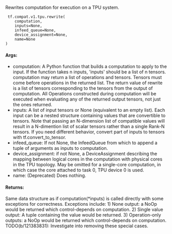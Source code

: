 Rewrites computation for execution on a TPU system.

```
 tf.compat.v1.tpu.rewrite(
    computation,
    inputs=None,
    infeed_queue=None,
    device_assignment=None,
    name=None
)
```
#### Args:
- computation: A Python function that builds a computation to apply to the input. If the function takes n inputs, 'inputs' should be a list of n tensors.
computation may return a list of operations and tensors. Tensors must come before operations in the returned list. The return value of rewrite is a list of tensors corresponding to the tensors from the output of computation.
All Operations constructed during computation will be executed when evaluating any of the returned output tensors, not just the ones returned.
- inputs: A list of input tensors or None (equivalent to an empty list). Each input can be a nested structure containing values that are convertible to tensors. Note that passing an N-dimension list of compatible values will result in a N-dimention list of scalar tensors rather than a single Rank-N tensors. If you need different behavior, convert part of inputs to tensors with tf.convert_to_tensor.
- infeed_queue: If not None, the InfeedQueue from which to append a tuple of arguments as inputs to computation.
- device_assignment: if not None, a DeviceAssignment describing the mapping between logical cores in the computation with physical cores in the TPU topology. May be omitted for a single-core computation, in which case the core attached to task 0, TPU device 0 is used.
- name: (Deprecated) Does nothing.
#### Returns:
Same data structure as if computation(*inputs) is called directly with some exceptions for correctness. Exceptions include: 1) None output: a NoOp would be returned which control-depends on computation. 2) Single value output: A tuple containing the value would be returned. 3) Operation-only outputs: a NoOp would be returned which control-depends on computation. TODO(b/121383831): Investigate into removing these special cases.
